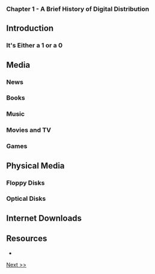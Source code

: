 ### Chapter 1 - A Brief History of Digital Distribution

## Introduction

### It's Either a 1 or a 0

## Media

### News

### Books

### Music

### Movies and TV

### Games

## Physical Media

### Floppy Disks

### Optical Disks

## Internet Downloads

## Resources

* 

[Next >>](030-chapter-02.md)

